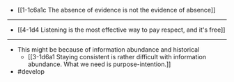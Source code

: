 - [[1-1c6a1c The absence of evidence is not the evidence of absence]]
---
- [[4-1d4 Listening is the most effective way to pay respect, and it's free]]
---
- This might be because of information abundance and historical
  - [[3-1d6a1 Staying consistent is rather difficult with information abundance. What we need is purpose-intention.]]
- #develop
